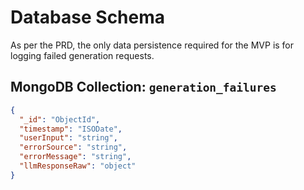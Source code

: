 # Database Schema

As per the PRD, the only data persistence required for the MVP is for logging failed generation requests.

## MongoDB Collection: `generation_failures`

```json
{
  "_id": "ObjectId",
  "timestamp": "ISODate",
  "userInput": "string",
  "errorSource": "string",
  "errorMessage": "string",
  "llmResponseRaw": "object"
}
```
